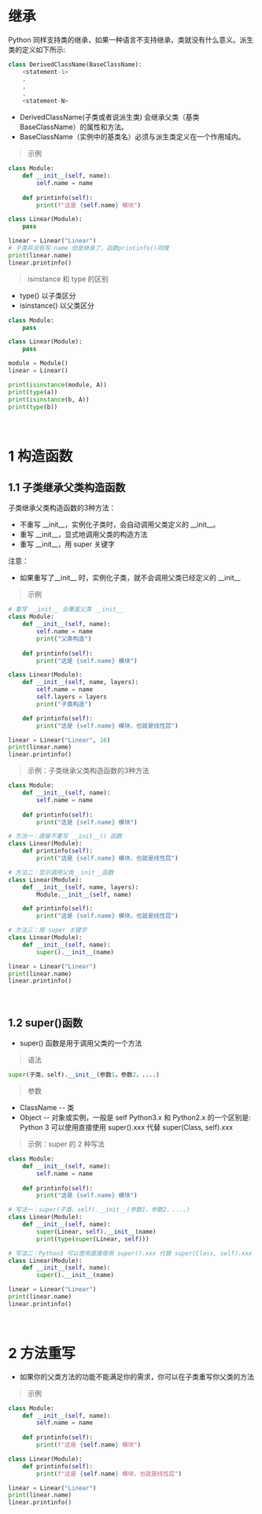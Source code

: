 

&emsp;
# 继承
Python 同样支持类的继承，如果一种语言不支持继承，类就没有什么意义。派生类的定义如下所示:
```python
class DerivedClassName(BaseClassName):
    <statement-1>
    .
    .
    .
    <statement-N>
```

- DerivedClassName(子类或者说派生类) 会继承父类（基类 BaseClassName）的属性和方法。
- BaseClassName（实例中的基类名）必须与派生类定义在一个作用域内。
>示例
```python
class Module:
    def __init__(self, name):
        self.name = name
    
    def printinfo(self):
        print(f"这是 {self.name} 模块")

class Linear(Module):
    pass

linear = Linear("Linear")
# 子类并没有写 name 但是继承了，函数printinfo()同理
print(linear.name)
linear.printinfo()
```

>isinstance 和 type 的区别
- type()       以子类区分
- isinstance() 以父类区分
```python
class Module:
    pass

class Linear(Module):
    pass

module = Module()
linear = Linear()

print(isinstance(module, A))
print(type(a))
print(isinstance(b, A))
print(type(b))
```

&emsp;
# 1 构造函数

## 1.1 子类继承父类构造函数
子类继承父类构造函数的3种方法：
- 不重写 \_\_init__，实例化子类时，会自动调用父类定义的 \_\_init__。
- 重写 \_\_init__，显式地调用父类的构造方法
- 重写 \_\_init__，用 super 关键字 

注意：
- 如果重写了__init__ 时，实例化子类，就不会调用父类已经定义的 \_\_init__

>示例
```python
# 重写 __init__ 会覆盖父类 __init__
class Module:
    def __init__(self, name):
        self.name = name
        print("父类构造")
    
    def printinfo(self):
        print("这是 {self.name} 模块")

class Linear(Module):
    def __init__(self, name, layers):
        self.name = name
        self.layers = layers
        print("子类构造")

    def printinfo(self):
        print("这是 {self.name} 模块，也就是线性层")

linear = Linear("Linear", 16)
print(linear.name)
linear.printinfo()
```


>示例：子类继承父类构造函数的3种方法
```python
class Module:
    def __init__(self, name):
        self.name = name
    
    def printinfo(self):
        print("这是 {self.name} 模块")

# 方法一：直接不重写 __init__() 函数
class Linear(Module):
    def printinfo(self):
        print("这是 {self.name} 模块，也就是线性层")

# 方法二：显示调用父类__init__函数
class Linear(Module):
    def __init__(self, name, layers): 
        Module.__init__(self, name)

    def printinfo(self):
        print("这是 {self.name} 模块，也就是线性层")

# 方法三：用 super 关键字
class Linear(Module):
    def __init__(self, name):
        super().__init__(name)

linear = Linear("Linear")
print(linear.name)
linear.printinfo()
```

&emsp;
## 1.2 super()函数
- super() 函数是用于调用父类的一个方法

>语法
```python
super(子类，self).__init__(参数1，参数2，....)
```
>参数
- ClassName -- 类
- Object -- 对象或实例，一般是 self
Python3.x 和 Python2.x 的一个区别是: Python 3 可以使用直接使用 super().xxx 代替 super(Class, self).xxx


>示例：super 的 2 种写法
```python
class Module:
    def __init__(self, name):
        self.name = name
    
    def printinfo(self):
        print("这是 {self.name} 模块")

# 写法一：super(子类，self).__init__(参数1，参数2，....)
class Linear(Module):
    def __init__(self, name):
        super(Linear, self).__init__(name)
        print(type(super(Linear, self)))

# 写法二：Python3 可以使用直接使用 super().xxx 代替 super(Class, self).xxx
class Linear(Module):
    def __init__(self, name):
        super().__init__(name)

linear = Linear("Linear")
print(linear.name)
linear.printinfo()
```

&emsp;
# 2 方法重写
- 如果你的父类方法的功能不能满足你的需求，你可以在子类重写你父类的方法

>示例
```python
class Module:
    def __init__(self, name):
        self.name = name
    
    def printinfo(self):
        print(f"这是 {self.name} 模块")

class Linear(Module):
    def printinfo(self):
        print(f"这是 {self.name} 模块，也就是线性层")

linear = Linear("Linear")
print(linear.name)
linear.printinfo()
```
